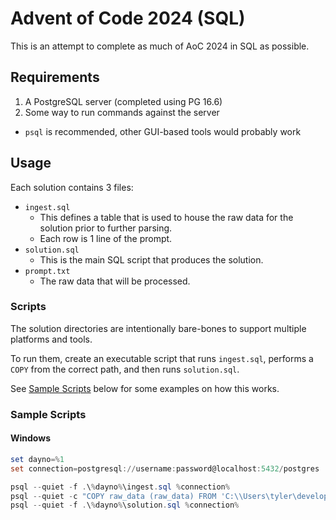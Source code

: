 # Advent of Code 2024 (SQL)

This is an attempt to complete as much of AoC 2024 in SQL as possible.

## Requirements

1. A PostgreSQL server (completed using PG 16.6)
2. Some way to run commands against the server
  - `psql` is recommended, other GUI-based tools would probably work

## Usage

Each solution contains 3 files:

* `ingest.sql`
  - This defines a table that is used to house the raw data for the solution prior to further parsing.
  - Each row is 1 line of the prompt.
* `solution.sql`
  - This is the main SQL script that produces the solution.
* `prompt.txt`
  - The raw data that will be processed.

### Scripts

The solution directories are intentionally bare-bones to support multiple platforms and tools.

To run them, create an executable script that runs `ingest.sql`, performs a `COPY` from the correct path, and then runs `solution.sql`.

See [Sample Scripts](#sample-scripts) below for some examples on how this works.

### Sample Scripts

#### Windows

```powershell
set dayno=%1
set connection=postgresql://username:password@localhost:5432/postgres

psql --quiet -f .\%dayno%\ingest.sql %connection%
psql --quiet -c "COPY raw_data (raw_data) FROM 'C:\\Users\tyler\development\advent-of-code\2024-sql\%dayno%\prompt.txt' WITH (FORMAT text)" %connection%
psql --quiet -f .\%dayno%\solution.sql %connection%
```